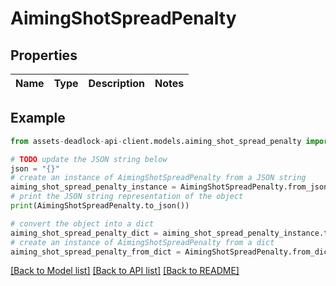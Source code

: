 # AimingShotSpreadPenalty


## Properties

Name | Type | Description | Notes
------------ | ------------- | ------------- | -------------

## Example

```python
from assets-deadlock-api-client.models.aiming_shot_spread_penalty import AimingShotSpreadPenalty

# TODO update the JSON string below
json = "{}"
# create an instance of AimingShotSpreadPenalty from a JSON string
aiming_shot_spread_penalty_instance = AimingShotSpreadPenalty.from_json(json)
# print the JSON string representation of the object
print(AimingShotSpreadPenalty.to_json())

# convert the object into a dict
aiming_shot_spread_penalty_dict = aiming_shot_spread_penalty_instance.to_dict()
# create an instance of AimingShotSpreadPenalty from a dict
aiming_shot_spread_penalty_from_dict = AimingShotSpreadPenalty.from_dict(aiming_shot_spread_penalty_dict)
```
[[Back to Model list]](../README.md#documentation-for-models) [[Back to API list]](../README.md#documentation-for-api-endpoints) [[Back to README]](../README.md)


